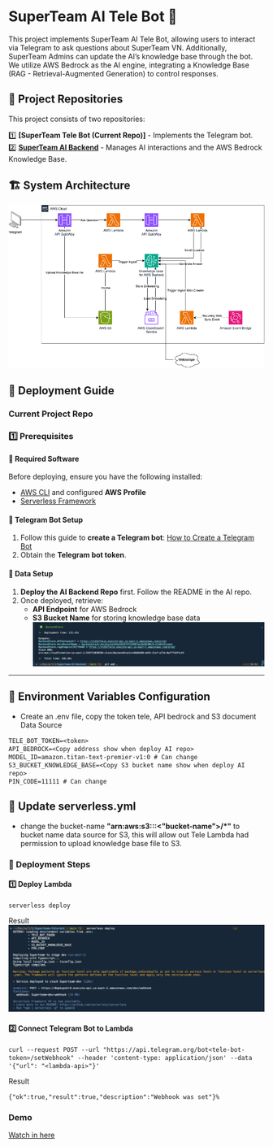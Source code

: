 # SuperTeam AI Tele Bot 🤖

This project implements SuperTeam AI Tele Bot, allowing users to interact via Telegram to ask questions about SuperTeam VN.
Additionally, SuperTeam Admins can update the AI’s knowledge base through the bot. We utilize AWS Bedrock as the AI engine, integrating a Knowledge Base (RAG - Retrieval-Augmented Generation) to control responses.

## 📌 Project Repositories

This project consists of two repositories:

1️⃣ **[SuperTeam Tele Bot (Current Repo)]** - Implements the Telegram bot.  
2️⃣ **[SuperTeam AI Backend](https://github.com/minhbear/Superteam-AI-Backend)** - Manages AI interactions and the AWS Bedrock Knowledge Base.

## 🏗 System Architecture

![](./images/AWS-Bedrock-Tele.drawio.png)

## **🚀 Deployment Guide**

### **Current Project Repo**

### **1️⃣ Prerequisites**

#### **🔧 Required Software**

Before deploying, ensure you have the following installed:

- [AWS CLI](https://docs.aws.amazon.com/cli/latest/userguide/install-cliv2.html) and configured **AWS Profile**
- [Serverless Framework](https://www.serverless.com/framework/docs/getting-started)

#### **🤖 Telegram Bot Setup**  
1. Follow this guide to **create a Telegram bot**: [How to Create a Telegram Bot](https://flowxo.com/how-to-create-a-bot-for-telegram-short-and-simple-guide-for-beginners/)  
2. Obtain the **Telegram bot token**.  

#### **📂 Data Setup**  
1. **Deploy the AI Backend Repo** first. Follow the README in the AI repo.  
2. Once deployed, retrieve:  
   - **API Endpoint** for AWS Bedrock  
   - **S3 Bucket Name** for storing knowledge base data  
![](./images/Data-Repo-AI.png)

---
## **📄 Environment Variables Configuration**  
- Create an .env file, copy the token tele, API bedrock and S3 document Data Source

```env
TELE_BOT_TOKEN=<token>
API_BEDROCK=<Copy address show when deploy AI repo>
MODEL_ID=amazon.titan-text-premier-v1:0 # Can change
S3_BUCKET_KNOWLEDGE_BASE=<Copy S3 bucket name show when deploy AI repo>
PIN_CODE=11111 # Can change
```

## **📄 Update serverless.yml**

- change the bucket-name **"arn:aws:s3:::<"bucket-name">/\*"** to bucket name data source for S3, this will allow out Tele Lambda had permission to upload knowledge base file to S3.

### 🚀 Deployment Steps

#### 1️⃣ Deploy Lambda

```
serverless deploy
```
Result
![](./images/Result-deploy-tele-lambda.png)

#### 2️⃣ Connect Telegram Bot to Lambda

```
curl --request POST --url "https://api.telegram.org/bot<tele-bot-token>/setWebhook" --header 'content-type: application/json' --data '{"url": "<lambda-api>"}'
```
Result
```
{"ok":true,"result":true,"description":"Webhook was set"}%
```

### Demo
[Watch in here](https://drive.google.com/file/d/18yfDob-GrllQCP3wEf1ov6pwJr8d8bf6/view?usp=sharing)